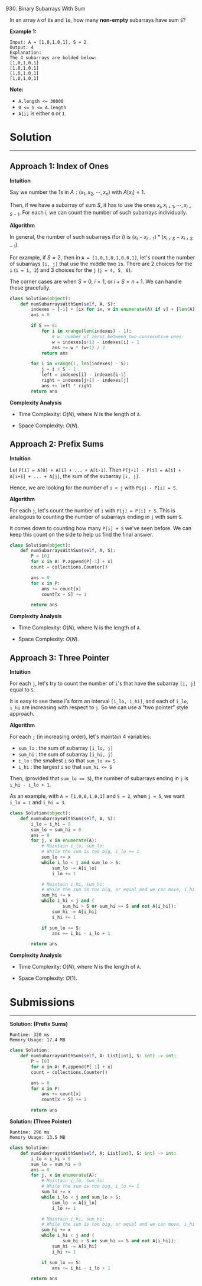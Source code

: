 930. Binary Subarrays With Sum

In an array `A` of `0`s and `1`s, how many **non-empty** subarrays have sum `S`?

 

**Example 1:**
```
Input: A = [1,0,1,0,1], S = 2
Output: 4
Explanation: 
The 4 subarrays are bolded below:
[1,0,1,0,1]
[1,0,1,0,1]
[1,0,1,0,1]
[1,0,1,0,1]
```

**Note:**

* `A.length <= 30000`
* `0 <= S <= A.length`
* `A[i]` is either `0` or `1`.

# Solution
---
## Approach 1: Index of Ones
**Intuition**

Say we number the 1s in $A: (x_1, x_2, \cdots, x_n)$ with $A[x_i] = 1$.

Then, if we have a subarray of sum $S$, it has to use the ones $x_i, x_{i+1}, \cdots, x_{i+S-1}$. For each $i$, we can count the number of such subarrays individually.

**Algorithm**

In general, the number of such subarrays (for $i$) is $(x_i - x_{i-1}) * (x_{i+S} - x_{i+S-1})$.

For example, if $S = 2$, then in `A = [1,0,1,0,1,0,0,1]`, let's count the number of subarrays `[i, j]` that use the middle two `1`s. There are 2 choices for the `i` (`i = 1, 2`) and 3 choices for the `j` (`j = 4, 5, 6`).

The corner cases are when $S = 0$, $i = 1$, or $i+S = n+1$. We can handle these gracefully.

```python
class Solution(object):
    def numSubarraysWithSum(self, A, S):
        indexes = [-1] + [ix for ix, v in enumerate(A) if v] + [len(A)]
        ans = 0

        if S == 0:
            for i in xrange(len(indexes) - 1):
                # w: number of zeros between two consecutive ones
                w = indexes[i+1] - indexes[i] - 1
                ans += w * (w+1) / 2
            return ans

        for i in xrange(1, len(indexes) - S):
            j = i + S - 1
            left = indexes[i] - indexes[i-1]
            right = indexes[j+1] - indexes[j]
            ans += left * right
        return ans
```

**Complexity Analysis**

* Time Complexity: $O(N)$, where $N$ is the length of `A`.

* Space Complexity: $O(N)$.

## Approach 2: Prefix Sums
**Intuition**

Let `P[i] = A[0] + A[1] + ... + A[i-1]`. Then `P[j+1] - P[i] = A[i] + A[i+1] + ... + A[j]`, the sum of the subarray `[i, j]`.

Hence, we are looking for the number of `i < j` with `P[j] - P[i] = S`.

**Algorithm**

For each `j`, let's count the number of `i` with `P[j] = P[i] + S`. This is analogous to counting the number of subarrays ending in `j` with sum `S`.

It comes down to counting how many `P[i] + S` we've seen before. We can keep this count on the side to help us find the final answer.

```python
class Solution(object):
    def numSubarraysWithSum(self, A, S):
        P = [0]
        for x in A: P.append(P[-1] + x)
        count = collections.Counter()

        ans = 0
        for x in P:
            ans += count[x]
            count[x + S] += 1

        return ans
```

**Complexity Analysis**

* Time Complexity: $O(N)$, where $N$ is the length of `A`.

* Space Complexity: $O(N)$.

## Approach 3: Three Pointer
**Intuition**

For each `j`, let's try to count the number of `i`'s that have the subarray `[i, j]` equal to `S`.

It is easy to see these i's form an interval `[i_lo, i_hi]`, and each of `i_lo`, `i_hi` are increasing with respect to `j`. So we can use a "two pointer" style approach.

**Algorithm**

For each `j` (in increasing order), let's maintain 4 variables:

* `sum_lo` : the sum of subarray `[i_lo, j]`
* `sum_hi` : the sum of subarray `[i_hi, j]`
* `i_lo` : the smallest `i` so that `sum_lo <= S`
* `i_hi` : the largest `i` so that `sum_hi <= S`

Then, (provided that `sum_lo == S`), the number of subarrays ending in `j` is `i_hi - i_lo + 1`.

As an example, with `A = [1,0,0,1,0,1]` and `S = 2`, when `j = 5`, we want `i_lo = 1` and `i_hi = 3`.

```python
class Solution(object):
    def numSubarraysWithSum(self, A, S):
        i_lo = i_hi = 0
        sum_lo = sum_hi = 0
        ans = 0
        for j, x in enumerate(A):
            # Maintain i_lo, sum_lo:
            # While the sum is too big, i_lo += 1
            sum_lo += x
            while i_lo < j and sum_lo > S:
                sum_lo -= A[i_lo]
                i_lo += 1

            # Maintain i_hi, sum_hi:
            # While the sum is too big, or equal and we can move, i_hi += 1
            sum_hi += x
            while i_hi < j and (
                    sum_hi > S or sum_hi == S and not A[i_hi]):
                sum_hi -= A[i_hi]
                i_hi += 1

            if sum_lo == S:
                ans += i_hi - i_lo + 1

        return ans
```

**Complexity Analysis**

* Time Complexity: $O(N)$, where $N$ is the length of `A`.

* Space Complexity: $O(1)$.

# Submissions
---
**Solution: (Prefix Sums)**
```
Runtime: 320 ms
Memory Usage: 17.4 MB
```
```python
class Solution:
    def numSubarraysWithSum(self, A: List[int], S: int) -> int:
        P = [0]
        for x in A: P.append(P[-1] + x)
        count = collections.Counter()

        ans = 0
        for x in P:
            ans += count[x]
            count[x + S] += 1

        return ans
```

**Solution: (Three Pointer)**
```
Runtime: 296 ms
Memory Usage: 13.5 MB
```
```python
class Solution:
    def numSubarraysWithSum(self, A: List[int], S: int) -> int:
        i_lo = i_hi = 0
        sum_lo = sum_hi = 0
        ans = 0
        for j, x in enumerate(A):
            # Maintain i_lo, sum_lo:
            # While the sum is too big, i_lo += 1
            sum_lo += x
            while i_lo < j and sum_lo > S:
                sum_lo -= A[i_lo]
                i_lo += 1

            # Maintain i_hi, sum_hi:
            # While the sum is too big, or equal and we can move, i_hi += 1
            sum_hi += x
            while i_hi < j and (
                    sum_hi > S or sum_hi == S and not A[i_hi]):
                sum_hi -= A[i_hi]
                i_hi += 1

            if sum_lo == S:
                ans += i_hi - i_lo + 1

        return ans
```